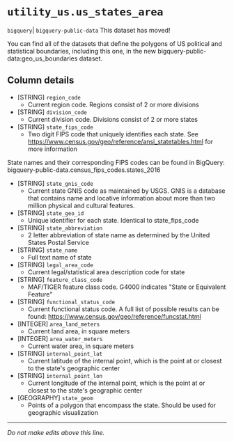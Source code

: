 # `utility_us.us_states_area`
`bigquery`| `bigquery-public-data`
This dataset has moved!

You can find all of the datasets that define the polygons of US political and statistical boundaries, including this one, in the new bigquery-public-data:geo_us_boundaries dataset.

## Column details
* [STRING]    `region_code`
  - Current region code. Regions consist of 2 or more divisions
* [STRING]    `division_code`
  - Current division code. Divisions consist of 2 or more states
* [STRING]    `state_fips_code`
  - Two digit FIPS code that uniquely identifies each state. See https://www.census.gov/geo/reference/ansi_statetables.html for more information

State names and their corresponding FIPS codes can be found in BigQuery: bigquery-public-data.census_fips_codes.states_2016
* [STRING]    `state_gnis_code`
  - Current state GNIS code as maintained by USGS. GNIS is a database that contains name and locative information about more than two million physical and cultural features.
* [STRING]    `state_geo_id`
  - Unique identifier for each state. Identical to state_fips_code
* [STRING]    `state_abbreviation`
  - 2 letter abbreviation of state name as determined by the United States Postal Service
* [STRING]    `state_name`
  - Full text name of state
* [STRING]    `legal_area_code`
  - Current legal/statistical area description code for state
* [STRING]    `feature_class_code`
  - MAF/TIGER feature class code. G4000 indicates "State or Equivalent Feature"
* [STRING]    `functional_status_code`
  - Current functional status code. A full list of possible results can be found: https://www.census.gov/geo/reference/funcstat.html
* [INTEGER]   `area_land_meters`
  - Current land area, in square meters
* [INTEGER]   `area_water_meters`
  - Current water area, in square meters
* [STRING]    `internal_point_lat`
  - Current latitude of the internal point, which is the point at or closest to the state's geographic center
* [STRING]    `internal_point_lon`
  - Current longitude of the internal point, which is the point at or closest to the state's geographic center
* [GEOGRAPHY] `state_geom`
  - Points of a polygon that encompass the state. Should be used for geographic visualization

-------------------------------------------------------------------------------
*Do not make edits above this line.*
